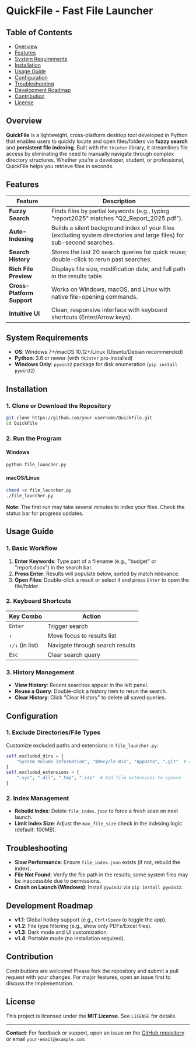 
# QuickFile - Fast File Launcher

## Table of Contents

- [Overview](#overview)
- [Features](#features)
- [System Requirements](#system-requirements)
- [Installation](#installation)
- [Usage Guide](#usage-guide)
- [Configuration](#configuration)
- [Troubleshooting](#troubleshooting)
- [Development Roadmap](#development-roadmap)
- [Contribution](#contribution)
- [License](#license)

## Overview

**QuickFile** is a lightweight, cross-platform desktop tool developed in Python that enables users to quickly locate and open files/folders via **fuzzy search** and **persistent file indexing**. Built with the `tkinter` library, it streamlines file access by eliminating the need to manually navigate through complex directory structures. Whether you’re a developer, student, or professional, QuickFile helps you retrieve files in seconds.

## Features

| Feature                          | Description                                                                                                            |
| -------------------------------- | ---------------------------------------------------------------------------------------------------------------------- |
| **Fuzzy Search**           | Finds files by partial keywords (e.g., typing "report2025" matches "Q2_Report_2025.pdf").                              |
| **Auto-Indexing**          | Builds a silent background index of your files (excluding system directories and large files) for sub-second searches. |
| **Search History**         | Stores the last 20 search queries for quick reuse; double-click to rerun past searches.                                |
| **Rich File Preview**      | Displays file size, modification date, and full path in the results table.                                             |
| **Cross-Platform Support** | Works on Windows, macOS, and Linux with native file-opening commands.                                                  |
| **Intuitive UI**           | Clean, responsive interface with keyboard shortcuts (Enter/Arrow keys).                                                |

## System Requirements

- **OS**: Windows 7+/macOS 10.12+/Linux (Ubuntu/Debian recommended)
- **Python**: 3.6 or newer (with `tkinter` pre-installed)
- **Windows Only**: `pywin32` package for disk enumeration (`pip install pywin32`)

## Installation

### 1. Clone or Download the Repository

```bash
git clone https://github.com/your-username/QuickFile.git
cd QuickFile
```

### 2. Run the Program

#### **Windows**

```bash
python file_launcher.py
```

#### **macOS/Linux**

```bash
chmod +x file_launcher.py
./file_launcher.py
```

**Note**: The first run may take several minutes to index your files. Check the status bar for progress updates.

## Usage Guide

### 1. Basic Workflow

1. **Enter Keywords**: Type part of a filename (e.g., "budget" or "report.docx") in the search bar.
2. **Press Enter**: Results will populate below, sorted by match relevance.
3. **Open Files**: Double-click a result or select it and press `Enter` to open the file/folder.

### 2. Keyboard Shortcuts

| Key Combo           | Action                          |
| ------------------- | ------------------------------- |
| `Enter`           | Trigger search                  |
| `↓`              | Move focus to results list      |
| `↑/↓` (in list) | Navigate through search results |
| `Esc`             | Clear search query              |

### 3. History Management

- **View History**: Recent searches appear in the left panel.
- **Reuse a Query**: Double-click a history item to rerun the search.
- **Clear History**: Click "Clear History" to delete all saved queries.

## Configuration

### 1. Exclude Directories/File Types

Customize excluded paths and extensions in `file_launcher.py`:

```python
self.excluded_dirs = {
    "System Volume Information", "$Recycle.Bin", "AppData", ".git"  # Add your paths
}
self.excluded_extensions = {
    ".sys", ".dll", ".tmp", ".iso"  # Add file extensions to ignore
}
```

### 2. Index Management

- **Rebuild Index**: Delete `file_index.json` to force a fresh scan on next launch.
- **Limit Index Size**: Adjust the `max_file_size` check in the indexing logic (default: 100MB).

## Troubleshooting

- **Slow Performance**: Ensure `file_index.json` exists (if not, rebuild the index).
- **File Not Found**: Verify the file path in the results; some system files may be inaccessible due to permissions.
- **Crash on Launch (Windows)**: Install `pywin32` via `pip install pywin32`.

## Development Roadmap

- **v1.1**: Global hotkey support (e.g., `Ctrl+Space` to toggle the app).
- **v1.2**: File type filtering (e.g., show only PDFs/Excel files).
- **v1.3**: Dark mode and UI customization.
- **v1.4**: Portable mode (no installation required).

## Contribution

Contributions are welcome! Please fork the repository and submit a pull request with your changes. For major features, open an issue first to discuss the implementation.

## License

This project is licensed under the **MIT License**. See `LICENSE` for details.

---

**Contact**: For feedback or support, open an issue on the [GitHub repository](https://github.com/your-username/QuickFile) or email `your-email@example.com`.
